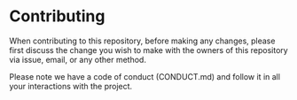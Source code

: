 # Contributing

When contributing to this repository, before making any changes, please first
discuss the change you wish to make with the owners of this repository via
issue, email, or any other method.

Please note we have a code of conduct (CONDUCT.md) and follow it in all your
interactions with the project.
